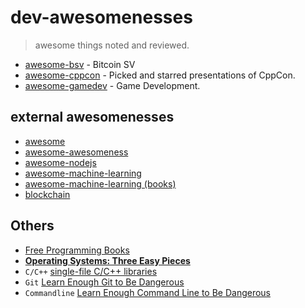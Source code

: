 # dev-awesomenesses

> awesome things noted and reviewed.

- [awesome-bsv](awesome-bsv.md) - Bitcoin SV
- [awesome-cppcon](awesome-cppcon.md) - Picked and starred presentations of CppCon.
- [awesome-gamedev](awesome-gamedev.md) - Game Development.


## external awesomenesses

+ [awesome](https://github.com/sindresorhus/awesome)
+ [awesome-awesomeness](https://github.com/bayandin/awesome-awesomeness)
+ [awesome-nodejs](https://github.com/sqreen/awesome-nodejs-projects)
+ [awesome-machine-learning](https://github.com/josephmisiti/awesome-machine-learning)
+ [awesome-machine-learning (books)](https://github.com/josephmisiti/awesome-machine-learning/blob/master/books.md)
+ [blockchain](https://github.com/McFrankline/Blockchain-stuff)


## Others

- [Free Programming Books](https://github.com/vhf/free-programming-books/blob/master/free-programming-books.md)
- [**Operating Systems: Three Easy Pieces**](http://pages.cs.wisc.edu/~remzi/OSTEP/)
- `C/C++` [single-file C/C++ libraries](https://github.com/nothings/single_file_libs)
- `Git` [Learn Enough Git to Be Dangerous](https://www.learnenough.com/git-tutorial)
- `Commandline` [Learn Enough Command Line to Be Dangerous](https://www.learnenough.com/command-line-tutorial)
